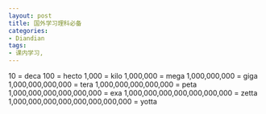 ```yaml
---
layout: post
title: 国外学习理科必备
categories:
- Diandian
tags:
- 课内学习, 
---
```

10 = deca 100 = hecto 1,000 = kilo 1,000,000 = mega 1,000,000,000 = giga 1,000,000,000,000 = tera 1,000,000,000,000,000 = peta 1,000,000,000,000,000,000 = exa 1,000,000,000,000,000,000,000 = zetta 1,000,000,000,000,000,000,000,000 = yotta